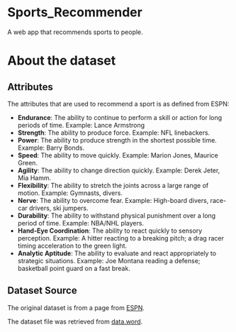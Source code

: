 # Sports_Recommender
A web app that recommends sports to people.

# About the dataset

## Attributes
The attributes that are used to recommend a sport is as defined from ESPN:

* __Endurance__: The ability to continue to perform a skill or action for long periods of time. Example: Lance Armstrong
* __Strength__: The ability to produce force. Example: NFL linebackers.
* __Power__: The ability to produce strength in the shortest possible time. Example: Barry Bonds.
* __Speed__: The ability to move quickly. Example: Marion Jones, Maurice Green.
* __Agility__: The ability to change direction quickly. Example: Derek Jeter, Mia Hamm.
* __Flexibility__: The ability to stretch the joints across a large range of motion. Example: Gymnasts, divers.
* __Nerve__: The ability to overcome fear. Example: High-board divers, race-car drivers, ski jumpers.
* __Durability__: The ability to withstand physical punishment over a long period of time. Example: NBA/NHL players.
* __Hand-Eye Coordination__: The ability to react quickly to sensory perception. Example: A hitter reacting to a breaking pitch; a drag racer timing acceleration to the green light.
* __Analytic Aptitude__: The ability to evaluate and react appropriately to strategic situations. Example: Joe Montana reading a defense; basketball point guard on a fast break.

## Dataset Source
The original dataset is from a page from [ESPN](http://www.espn.com/espn/page2/sportSkills).

The dataset file was retrieved from [data.word](https://data.world/coreyhermanson/toughest-sport-by-skill).
